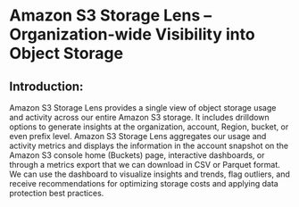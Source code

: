 #    Amazon S3 Storage Lens – Organization-wide Visibility into Object Storage

## Introduction:

Amazon S3 Storage Lens provides a single view of object storage usage and activity across our entire Amazon S3 storage. It includes drilldown options to generate insights at the organization, account, Region, bucket, or even prefix level.
Amazon S3 Storage Lens aggregates our usage and activity metrics and displays the information in the account snapshot on the Amazon S3 console home (Buckets) page, interactive dashboards, or through a metrics export that we can download in CSV or Parquet format. We can use the dashboard to visualize insights and trends, flag outliers, and receive recommendations for optimizing storage costs and applying data protection best practices.
